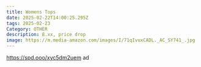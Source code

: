 ```yaml
---
title: Womens Tops
date: 2025-02-22T14:00:25.295Z
tags: 2025-02-23
Category: OTHER
description: 8.xx, price drop
image: https://m.media-amazon.com/images/I/71qIvuxCADL._AC_SY741_.jpg
---
```

https://spd.ooo/xyc5dm2uem    ad
